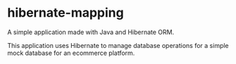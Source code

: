 # hibernate-mapping
A simple application made with Java and Hibernate ORM.

This application uses Hibernate to manage database operations for a simple mock database for an ecommerce platform.
